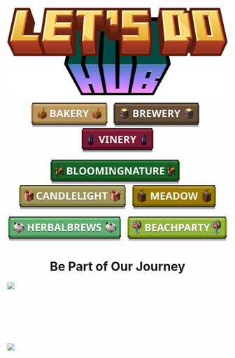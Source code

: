 <p align="center">
    <img src="./.github/assets/logo.png" height="200" />
</p>

<p align="center">
    <a href="https://modrinth.com/mod/lets-do-bakery"><img src="./.github/assets/bakery.png" height="55" /></a>   
    <a href="https://modrinth.com/mod/lets-do-brewery"><img src="./.github/assets/brewery.png" height="55" /></a>   
    <a href="https://modrinth.com/mod/lets-do-vinery"><img src="./.github/assets/vinery.png" height="55" /></a>
</p>
<p align="center">
    <a href="https://modrinth.com/mod/lets-do-bloomingnature"><img src="./.github/assets/bloomingnature.png" height="55" /></a>   
    <a href="https://modrinth.com/mod/lets-do-candlelight"><img src="./.github/assets/candlelight.png" height="55" /></a>   
    <a href="https://modrinth.com/mod/lets-do-meadow"><img src="./.github/assets/meadow.png" height="55" /></a>
</p>
<p align="center">
    <a href="https://modrinth.com/mod/lets-do-herbalbrews"><img src="./.github/assets/herbalbrews.png" height="55" /></a>   
    <a href="https://modrinth.com/mod/lets-do-beachparty"><img src="./.github/assets/beachparty.png" height="55" /></a>
</p>

<h1 align="center">Be Part of Our Journey</h1>
<p align="center">
    <a title="Discord" href="https://discord.gg/Vqu6wYZwdZ">
        <img src="https://1000logos.net/wp-content/uploads/2021/06/Discord-logo-2015.png" height="140" style="display: block; margin-left: auto; margin-right: auto;" />
    </a>
    <a title="Patreon" href="https://www.patreon.com/user?u=78595058">
        <picture>
            <source srcset="https://i.ibb.co/4R738W0/patreon-logo-icon-170869-dark.png" media="(prefers-color-scheme: dark)">
            <img src="https://cdn.icon-icons.com/icons2/2699/PNG/512/patreon_logo_icon_170869.png" height="140" style="display: block; margin-left: auto; margin-right: auto;">
        </picture>
    </a>
</p>
